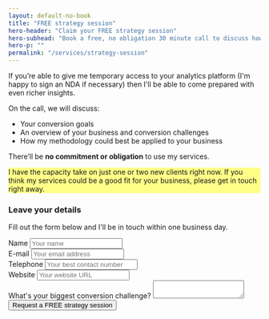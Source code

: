 ```yaml
---
layout: default-no-book
title: "FREE strategy session"
hero-header: "Claim your FREE strategy session"
hero-subhead: "Book a free, no obligation 30 minute call to discuss how I can help you radically increase your sales, leads and profits"
hero-p: ""
permalink: "/services/strategy-session"
---
```

<p>
If you’re able to give me temporary access to your analytics platform (I'm happy to sign an NDA if necessary) then I'll be able to come prepared with even richer insights.
</p>
<p>
On the call, we will discuss:
</p>
<ul class="list">
<li>Your conversion goals</li>
<li>An overview of your business and conversion challenges</li>
<li>How my methodology could best be applied to your business</li>
</ul>
<p>There’ll be <strong>no commitment or obligation</strong> to use my services.</p>
<div class="alert alert-warning" role="alert" style="background-color: #FFFF88"> 
<p class="mb-0">
I have the capacity take on just one or two new clients right now. If you think my services could be a good fit for your business, please get in touch right away.</p></div>
<h3 class="mt-5">Leave your details</h3>
<p>
Fill out the form below and I'll be in touch within one business day.
</p>
<form class="text-sm" action="https://formspree.io/op@publicbasic.com" method="POST">
<div class="row">
<div class="col-md-6">
<div class="form-group">
<label>Name</label>
<input type="text" placeholder="Your name" name="name" />
</div>
<div class="form-group">
<label>E-mail</label>
<input type="email" placeholder="Your email address" name="_replyto">
</div>
<div class="form-group">
<label>Telephone</label>
<input type="tel" placeholder="Your best contact number" name="telephone" />
</div>
<div class="form-group">
<label>Website</label>
<input type="text" placeholder="Your website URL" name="url" />
</div>
</div>
<div class="col-md-10">
<div class="form-group">
<label>What's your biggest conversion challenge?</label>
<textarea placeholder="" name="message"></textarea>
</div>
</div>
</div>
<div class="form-group">
<div class="d-flex align-items-center">
<input class="btn btn-primary btn-lg" style="font-style: bold;" type="submit" value="Request a FREE strategy session" id="strategySessionSubmit"></div>
</div>
<!-- Button click tracking -->
<script type="text/javascript">
			var link = document.getElementById('topStrategySession');
			analytics.trackLink(link, 'Strategy Form Submission', {
				pageTitle: document.title
			});
		</script>
		<!-- End Button click tracking -->
	</form>
